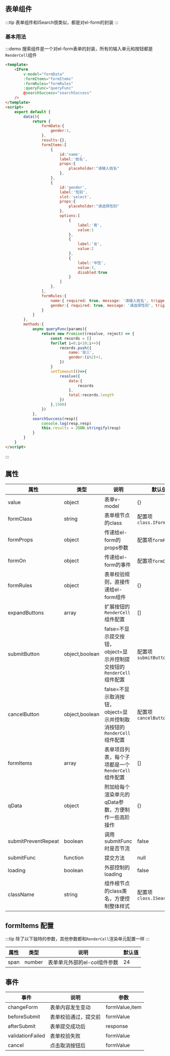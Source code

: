 ## 表单组件

:::tip
表单组件和ISearch很类似，都是对el-form的封装
:::
### 基本用法


:::demo 搜索组件是一个对el-form表单的封装，所有的输入单元和按钮都是`RenderCell`组件
```html
<template>
    <IForm 
        v-model="formData" 
        :formItems="formItems" 
        :formRules="formRules"
        :queryFunc="queryFunc"
        @searchSuccess="searchSuccess"
    />
</template>
<script>
    export default {
        data(){
            return {
                formData:{
                    gender:1,
                },
                results:{},
                formItems:[
                    {
                        id:'name',
                        label:'姓名',
                        props:{
                            placeholder:"请输入姓名"
                        },
                    },
                    {
                        id:'gender',
                        label:'性别',
                        slot:'select',
                        props:{
                            placeholder:"请选择性别"
                        },
                        options:[
                            {
                                label:'男',
                                value:1
                            },
                            {
                                label:'女',
                                value:2
                            },
                            {
                                label:'中性',
                                value:3,
                                disabled:true
                            }
                        ]
                    },
                ],
                formRules:{
                    name:{ required: true, message: '请输入姓名', trigger: 'blur' },
                    gender:{ required: true, message: '请选择性别', trigger: 'blur' },
                }
            }
        },
        methods:{
            async queryFunc(params){
                return new Promise((resolve, reject) => {
                    const records = []
                    for(let i=0;i<10;i++){
                        records.push({
                            name:'张三',
                            gender:(i%2)+1,
                        })
                    }
                    setTimeout(()=>{
                        resolve({
                            data:{
                                records
                            },
                            total:records.length
                        })
                    },1500)
                })
            },
            searchSuccess(resp){
                console.log(resp,resp)
                this.results = JSON.stringify(resp)
            }
        }
    }
</script>
```
:::


## 属性

|属性|类型|说明|默认值|
|--|--|--|--|
|value|object|表单v-model|{}|
|formClass|string|表单根节点的class|配置项`class.IFormRoot`|
|formProps|object|传递给el-form的props参数|配置项`formProps`|
|formOn|object|传递给el-form的事件|配置项`formOn`|
|formRules|object|表单校验规则，直接传递给el-form组件|{}|
|expandButtons|array|扩展按钮的`RenderCell`组件配置|[]|
|submitButton|object,boolean|false=不显示提交按钮，object=显示并控制提交按钮的`RenderCell`组件配置|配置项`submitButton`|
|cancelButton|object,boolean|false=不显示取消按钮，object=显示并控制取消按钮的`RenderCell`组件配置|配置项`cancelButton`|
|formItems|array|表单项目列表，每个子项都是一个`RenderCell`组件配置|[]|
|qData|object|附加给每个渲染单元的qData参数，方便制作一些高阶操作|{}|
|submitPreventRepeat|boolean|调用submitFunc时是否节流|false|
|submitFunc|function|提交方法|null|
|loading|boolean|外部控制的loading|false|
|className|string|组件根节点的class类名，方便控制整体样式|配置项`class.ISearchRoot`|


## formItems 配置

:::tip
除了以下独特的参数，其他参数都和`RenderCell`渲染单元配置一样
:::

|属性|类型|说明|默认值|
|--|--|--|--|
|span|number|表单单元外部的el-col组件参数|24|

## 事件
|事件|说明|参数|
|--|--|--|
|changeForm|表单内容发生变动|formValue,item|
|beforeSubmit|表单校验通过，提交前|formValue|
|afterSubmit|表单提交成功后|response|
|validationFailed|表单校验失败|formValue|
|cancel|点击取消按钮后|formValue|
